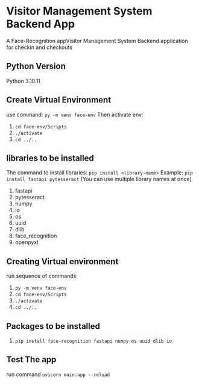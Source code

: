 # Visitor Management System Backend App
A Face-Recognition appVisitor Management System Backend application for checkin and checkouts

## Python Version
Python 3.10.11

## Create Virtual Environment
use command: `py -m venv face-env`
Then activate env:
1. `cd face-env/Scripts`
2. `./activate`
3. `cd ../..`

## libraries to be installed

The command to install libraries: `pip install <library-name>`
Example: `pip install fastapi pytesseract` (You can use multiple library names at once)
1. fastapi
2. pytesseract
3. numpy
4. io
5. os
6. uuid
7. dlib
8. face_recognition
10. openpyxl


## Creating Virtual environment
run sequence of commands:
1. `py -m venv face-env`
2. `cd face-env/Scripts`
3. `./activate`
4. `cd ../..`

## Packages to be installed
1. `pip install face-recognition fastapi numpy os uuid dlib io`

## Test The app
run command `uvicorn main:app --reload`
